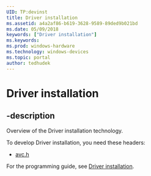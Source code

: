 ```yaml
---
UID: TP:devinst
title: Driver installation
ms.assetid: a4a2af86-b619-3628-9589-89ded9b021bd
ms.date: 05/09/2018
keywords: ["Driver installation"]
ms.keywords: 
ms.prod: windows-hardware
ms.technology: windows-devices
ms.topic: portal
author: tedhudek
---
```


# Driver installation

## -description

Overview of the Driver installation technology.

To develop Driver installation, you need these headers:

 * [avc.h](../avc/index.md)

For the programming guide, see [Driver installation](/windows-hardware/drivers/install).